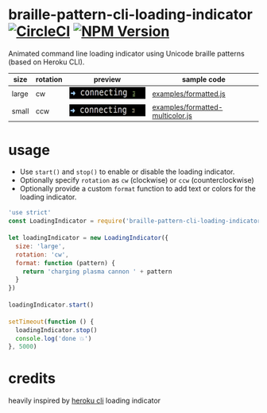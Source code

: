 # braille-pattern-cli-loading-indicator [![CircleCI](https://circleci.com/gh/6/braille-pattern-cli-loading-indicator.svg?style=svg)](https://circleci.com/gh/6/braille-pattern-cli-loading-indicator) [![NPM Version](http://img.shields.io/npm/v/braille-pattern-cli-loading-indicator.svg?style=flat)](https://www.npmjs.org/package/braille-pattern-cli-loading-indicator)

Animated command line loading indicator using Unicode braille patterns (based on Heroku CLI).

<table>
  <thead>
    <tr>
      <th>size</th>
      <th>rotation</th>
      <th>preview</th>
      <th>sample code</th>
    </tr>
  </thead>
  <tr>
    <td>large</td>
    <td>cw</td>
    <td>
      <img src="https://raw.githubusercontent.com/6/braille-pattern-cli-loading-indicator/master/examples/sample.gif" height="24">
    </td>
    <td>
      <a href="https://github.com/6/braille-pattern-cli-loading-indicator/blob/master/examples/formatted.js">examples/formatted.js</a>
    </td>
  </tr>
  <tr>
    <td>small</td>
    <td>ccw</td>
    <td>
      <img src="https://raw.githubusercontent.com/6/braille-pattern-cli-loading-indicator/master/examples/sample2.gif" height="24">
    </td>
    <td>
      <a href="https://github.com/6/braille-pattern-cli-loading-indicator/blob/master/examples/formatted-multicolor.js">examples/formatted-multicolor.js</a>
    </td>
  </tr>
</table>

# usage

- Use `start()` and `stop()` to enable or disable the loading indicator.
- Optionally specify `rotation` as `cw` (clockwise) or `ccw` (counterclockwise)
- Optionally provide a custom `format` function to add text or colors for the loading indicator.

```javascript
'use strict'
const LoadingIndicator = require('braille-pattern-cli-loading-indicator')

let loadingIndicator = new LoadingIndicator({
  size: 'large',
  rotation: 'cw',
  format: function (pattern) {
    return 'charging plasma cannon ' + pattern
  }
})

loadingIndicator.start()

setTimeout(function () {
  loadingIndicator.stop()
  console.log('done 💥')
}, 5000)
```

# credits

heavily inspired by [heroku cli](https://github.com/heroku/heroku) loading indicator
